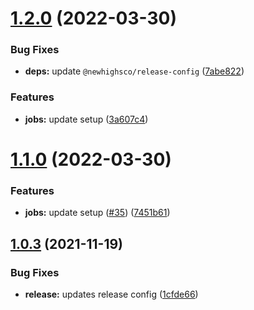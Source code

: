 # [1.2.0](https://github.com/newhighsco/circleci-orb/compare/v1.1.0...v1.2.0) (2022-03-30)


### Bug Fixes

* **deps:** update `@newhighsco/release-config` ([7abe822](https://github.com/newhighsco/circleci-orb/commit/7abe822dc19423c21b02a08ce899a36bb5b91348))


### Features

* **jobs:** update setup ([3a607c4](https://github.com/newhighsco/circleci-orb/commit/3a607c4fbdd61b9b8cf719070b7da25d912f1686))

# [1.1.0](https://github.com/newhighsco/circleci-orb/compare/v1.0.3...v1.1.0) (2022-03-30)


### Features

* **jobs:** update setup ([#35](https://github.com/newhighsco/circleci-orb/issues/35)) ([7451b61](https://github.com/newhighsco/circleci-orb/commit/7451b617844675a5f69a7b5ada043323e697ef87))

## [1.0.3](https://github.com/newhighsco/circleci-orb/compare/v1.0.2...v1.0.3) (2021-11-19)


### Bug Fixes

* **release:** updates release config ([1cfde66](https://github.com/newhighsco/circleci-orb/commit/1cfde66b9f709597de2ba3174cc9b3d682ecec15))
